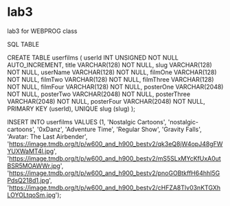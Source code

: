 # lab3
lab3 for WEBPROG class

SQL TABLE

CREATE TABLE userfilms (
    userId INT UNSIGNED NOT NULL AUTO_INCREMENT,
    title VARCHAR(128) NOT NULL,
    slug VARCHAR(128) NOT NULL,
    userName VARCHAR(128) NOT NULL,
    filmOne VARCHAR(128) NOT NULL,
    filmTwo VARCHAR(128) NOT NULL,
    filmThree VARCHAR(128) NOT NULL,
    filmFour VARCHAR(128) NOT NULL,
    posterOne VARCHAR(2048) NOT NULL,
    posterTwo VARCHAR(2048) NOT NULL,
    posterThree VARCHAR(2048) NOT NULL,
    posterFour VARCHAR(2048) NOT NULL,
    PRIMARY KEY (userId),
    UNIQUE slug (slug)
);

INSERT INTO userfilms VALUES
(1, 'Nostalgic Cartoons', 'nostalgic-cartoons', '0xDanz', 'Adventure Time', 'Regular Show', 'Gravity Falls', 'Avatar: The Last Airbender', 'https://image.tmdb.org/t/p/w600_and_h900_bestv2/qk3eQ8jW4opJ48gFWYUXWaMT4l.jpg', 'https://image.tmdb.org/t/p/w600_and_h900_bestv2/mS5SLxMYcKfUxA0utBSR5MOAWWr.jpg', 'https://image.tmdb.org/t/p/w600_and_h900_bestv2/pnoGOBtkffH64hhI5GPdsQ218d1.jpg', 'https://image.tmdb.org/t/p/w600_and_h900_bestv2/cHFZA8Tlv03nKTGXhLOYOLtqoSm.jpg');